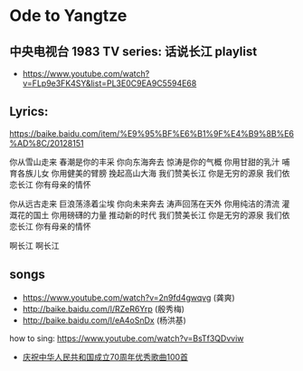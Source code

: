 # Ode to Yangtze

## 中央电视台 1983 TV series: 话说长江 playlist
- https://www.youtube.com/watch?v=FLp9e3FK4SY&list=PL3E0C9EA9C5594E68

## Lyrics:
https://baike.baidu.com/item/%E9%95%BF%E6%B1%9F%E4%B9%8B%E6%AD%8C/20128151

你从雪山走来 春潮是你的丰采
你向东海奔去 惊涛是你的气概
你用甘甜的乳汁 哺育各族儿女
你用健美的臂膀 挽起高山大海
我们赞美长江 你是无穷的源泉
我们依恋长江 你有母亲的情怀

你从远古走来 巨浪荡涤着尘埃
你向未来奔去 涛声回荡在天外
你用纯洁的清流 灌溉花的国土
你用磅礴的力量 推动新的时代
我们赞美长江 你是无穷的源泉
我们依恋长江 你有母亲的情怀

啊长江 啊长江 

## songs
- https://www.youtube.com/watch?v=2n9fd4gwqvg  (龚爽)
- http://baike.baidu.com/l/RZeR6Yrp  (殷秀梅)
- http://baike.baidu.com/l/eA4oSnDx  (杨洪基)


how to sing: https://www.youtube.com/watch?v=BsTf3QDvviw

- [庆祝中华人民共和国成立70周年优秀歌曲100首](https://baike.baidu.com/reference/20128151/533aYdO6cr3_z3kATPSPmfzxZy3CM4uqvufVA7tzzqIP0XOpX5nyFIo47tIo7blkGwaFs5YtbtMChaf4CkpM8fcWbuwyXbArnH_9Vy2ajeO6)

